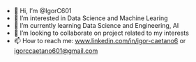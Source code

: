 - 👋 Hi, I’m @IgorC601
- 👀 I’m interested in Data Science and Machine Learing
- 🌱 I’m currently learning Data Science and Engineering, AI
- 💞️ I’m looking to collaborate on project related to my interests
- 📫 How to reach me: www.linkedin.com/in/igor-caetano6 or igorccaetano601@gmail.com

<!---
IgorC601/IgorC601 is a ✨ special ✨ repository because its `README.md` (this file) appears on your GitHub profile.
You can click the Preview link to take a look at your changes.
--->
